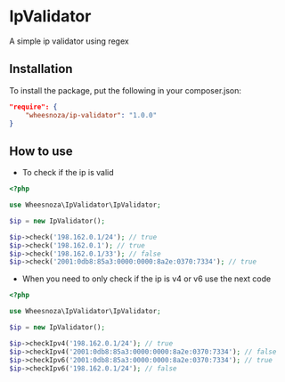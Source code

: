 # IpValidator
A simple ip validator using regex

## Installation
To install the package, put the following in your composer.json:

```json
"require": {
	"wheesnoza/ip-validator": "1.0.0"
}
```

## How to use
- To check if the ip is valid
```php
<?php

use Wheesnoza\IpValidator\IpValidator;

$ip = new IpValidator();

$ip->check('198.162.0.1/24'); // true
$ip->check('198.162.0.1'); // true
$ip->check('198.162.0.1/33'); // false
$ip->check('2001:0db8:85a3:0000:0000:8a2e:0370:7334'); // true
```
- When you need to only check if the ip is v4 or v6 use the next code

```php
<?php

use Wheesnoza\IpValidator\IpValidator;

$ip = new IpValidator();

$ip->checkIpv4('198.162.0.1/24'); // true
$ip->checkIpv4('2001:0db8:85a3:0000:0000:8a2e:0370:7334'); // false
$ip->checkIpv6('2001:0db8:85a3:0000:0000:8a2e:0370:7334'); // true
$ip->checkIpv6('198.162.0.1/24'); // false
```
